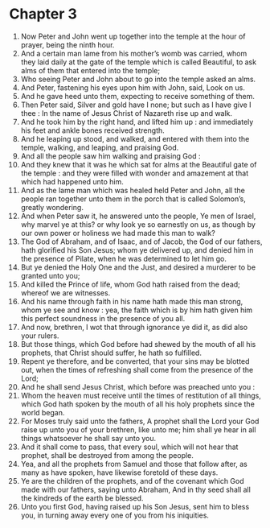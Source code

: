 # Chapter 3

1. Now Peter and John went up together into the temple at the hour of prayer, being the ninth hour.
2. And a certain man lame from his mother’s womb was carried, whom they laid daily at the gate of the temple which is called Beautiful, to ask alms of them that entered into the temple;
3. Who seeing Peter and John about to go into the temple asked an alms.
4. And Peter, fastening his eyes upon him with John, said, Look on us.
5. And he gave heed unto them, expecting to receive something of them.
6. Then Peter said, Silver and gold have I none; but such as I have give I thee : In the name of Jesus Christ of Nazareth rise up and walk.
7. And he took him by the right hand, and lifted him up : and immediately his feet and ankle bones received strength.
8. And he leaping up stood, and walked, and entered with them into the temple, walking, and leaping, and praising God.
9. And all the people saw him walking and praising God :
10. And they knew that it was he which sat for alms at the Beautiful gate of the temple : and they were filled with wonder and amazement at that which had happened unto him.
11. And as the lame man which was healed held Peter and John, all the people ran together unto them in the porch that is called Solomon’s, greatly wondering.
12. And when Peter saw it, he answered unto the people, Ye men of Israel, why marvel ye at this? or why look ye so earnestly on us, as though by our own power or holiness we had made this man to walk?
13. The God of Abraham, and of Isaac, and of Jacob, the God of our fathers, hath glorified his Son Jesus; whom ye delivered up, and denied him in the presence of Pilate, when he was determined to let him go.
14. But ye denied the Holy One and the Just, and desired a murderer to be granted unto you;
15. And killed the Prince of life, whom God hath raised from the dead; whereof we are witnesses.
16. And his name through faith in his name hath made this man strong, whom ye see and know : yea, the faith which is by him hath given him this perfect soundness in the presence of you all.
17. And now, brethren, I wot that through ignorance ye did it, as did also your rulers.
18. But those things, which God before had shewed by the mouth of all his prophets, that Christ should suffer, he hath so fulfilled.
19. Repent ye therefore, and be converted, that your sins may be blotted out, when the times of refreshing shall come from the presence of the Lord;
20. And he shall send Jesus Christ, which before was preached unto you :
21. Whom the heaven must receive until the times of restitution of all things, which God hath spoken by the mouth of all his holy prophets since the world began.
22. For Moses truly said unto the fathers, A prophet shall the Lord your God raise up unto you of your brethren, like unto me; him shall ye hear in all things whatsoever he shall say unto you.
23. And it shall come to pass, that every soul, which will not hear that prophet, shall be destroyed from among the people.
24. Yea, and all the prophets from Samuel and those that follow after, as many as have spoken, have likewise foretold of these days.
25. Ye are the children of the prophets, and of the covenant which God made with our fathers, saying unto Abraham, And in thy seed shall all the kindreds of the earth be blessed.
26. Unto you first God, having raised up his Son Jesus, sent him to bless you, in turning away every one of you from his iniquities.

